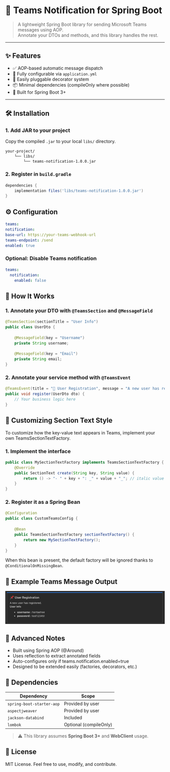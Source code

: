 # 📣 Teams Notification for Spring Boot

> A lightweight Spring Boot library for sending Microsoft Teams messages using AOP.  
> Annotate your DTOs and methods, and this library handles the rest.

---

## ✨ Features

- ✅ AOP-based automatic message dispatch
- 🔧 Fully configurable via `application.yml`
- 🧩 Easily pluggable decorator system
- 📦 Minimal dependencies (compileOnly where possible)
- 🚀 Built for Spring Boot 3+

---

## 🛠️ Installation

### 1. Add JAR to your project

Copy the compiled `.jar` to your local `libs/` directory.

```
your-project/
    └── libs/
        └── teams-notification-1.0.0.jar
```


### 2. Register in `build.gradle`


```groovy
dependencies {
    implementation files('libs/teams-notification-1.0.0.jar')
}
```

## ⚙️ Configuration

```yaml
teams:
notification:
base-url: https://your-teams-webhook-url
teams-endpoint: /send
enabled: true
```

### Optional: Disable Teams notification
```yaml
teams:
  notification:
    enabled: false
```

## 🚀 How It Works

### 1. Annotate your DTO with `@TeamsSection` and `@MessageField`
```java
@TeamsSection(sectionTitle = "User Info")
public class UserDto {

    @MessageField(key = "Username")
    private String username;

    @MessageField(key = "Email")
    private String email;
}
```

### 2. Annotate your service method with `@TeamsEvent`
```java
@TeamsEvent(title = "📌 User Registration", message = "A new user has registered.")
public void register(UserDto dto) {
    // Your business logic here
}
```

## 🧰 Customizing Section Text Style

To customize how the key-value text appears in Teams, implement your own TeamsSectionTextFactory.

### 1. Implement the interface
```java
public class MySectionTextFactory implements TeamsSectionTextFactory {
    @Override
    public SectionText create(String key, String value) {
        return () -> "- " + key + ": _" + value + "_"; // italic value
    }
}
```

### 2. Register it as a Spring Bean
```java
@Configuration
public class CustomTeamsConfig {

    @Bean
    public TeamsSectionTextFactory sectionTextFactory() {
        return new MySectionTextFactory();
    }
}
```

When this bean is present, the default factory will be ignored thanks to `@ConditionalOnMissingBean`.

## 🧪 Example Teams Message Output
![img.png](img.png)

## 🧠 Advanced Notes

- Built using Spring AOP (@Around)
- Uses reflection to extract annotated fields
- Auto-configures only if teams.notification.enabled=true
- Designed to be extended easily (factories, decorators, etc.)

## 🧩 Dependencies

| Dependency              | Scope                |
|-------------------------|----------------------|
| `spring-boot-starter-aop` | Provided by user     |
| `aspectjweaver`         | Provided by user     |
| `jackson-databind`      | Included             |
| `lombok`                | Optional (compileOnly) |

> ⚠️ This library assumes **Spring Boot 3+** and **WebClient** usage.


## 📄 License
MIT License. Feel free to use, modify, and contribute.